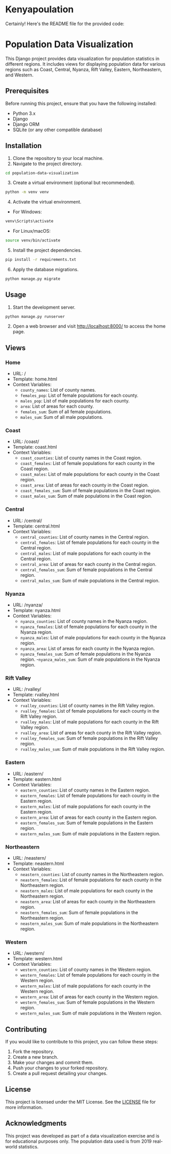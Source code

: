 # Kenyapoulation

Certainly! Here's the README file for the provided code:

# Population Data Visualization

This Django project provides data visualization for population statistics in different regions. It includes views for displaying population data for various regions such as Coast, Central, Nyanza, Rift Valley, Eastern, Northeastern, and Western.

## Prerequisites

Before running this project, ensure that you have the following installed:

- Python 3.x
- Django
- Django ORM
- SQLite (or any other compatible database)

## Installation

1. Clone the repository to your local machine.
2. Navigate to the project directory.

```bash
cd population-data-visualization
```

3. Create a virtual environment (optional but recommended).

```bash
python -m venv venv
```

4. Activate the virtual environment.

- For Windows:

```bash
venv\Scripts\activate
```

- For Linux/macOS:

```bash
source venv/bin/activate
```

5. Install the project dependencies.

```bash
pip install -r requirements.txt
```

6. Apply the database migrations.

```bash
python manage.py migrate
```

## Usage

1. Start the development server.

```bash
python manage.py runserver
```

2. Open a web browser and visit [http://localhost:8000/](http://localhost:8000/) to access the home page.

## Views

### Home

- URL: /
- Template: home.html
- Context Variables:
  - `county_names`: List of county names.
  - `females_pop`: List of female populations for each county.
  - `males_pop`: List of male populations for each county.
  - `area`: List of areas for each county.
  - `females_sum`: Sum of all female populations.
  - `males_sum`: Sum of all male populations.

### Coast

- URL: /coast/
- Template: coast.html
- Context Variables:
  - `coast_counties`: List of county names in the Coast region.
  - `coast_females`: List of female populations for each county in the Coast region.
  - `coast_males`: List of male populations for each county in the Coast region.
  - `coast_area`: List of areas for each county in the Coast region.
  - `coast_females_sum`: Sum of female populations in the Coast region.
  - `coast_males_sum`: Sum of male populations in the Coast region.

### Central

- URL: /central/
- Template: central.html
- Context Variables:
  - `central_counties`: List of county names in the Central region.
  - `central_females`: List of female populations for each county in the Central region.
  - `central_males`: List of male populations for each county in the Central region.
  - `central_area`: List of areas for each county in the Central region.
  - `central_females_sum`: Sum of female populations in the Central region.
  - `central_males_sum`: Sum of male populations in the Central region.

### Nyanza

- URL: /nyanza/
- Template: nyanza.html
- Context Variables:
  - `nyanza_counties`: List of county names in the Nyanza region.
  - `nyanza_females`: List of female populations for each county in the Nyanza region.
  - `nyanza_males`: List of male populations for each county in the Nyanza region.
  - `nyanza_area`: List of areas for each county in the Nyanza region.
  - `nyanza_females_sum`: Sum of female populations in the Nyanza region.
  -`nyanza_males_sum`: Sum of male populations in the Nyanza region.

### Rift Valley

- URL: /rvalley/
- Template: rvalley.html
- Context Variables:
  - `rvalley_counties`: List of county names in the Rift Valley region.
  - `rvalley_females`: List of female populations for each county in the Rift Valley region.
  - `rvalley_males`: List of male populations for each county in the Rift Valley region.
  - `rvalley_area`: List of areas for each county in the Rift Valley region.
  - `rvalley_females_sum`: Sum of female populations in the Rift Valley region.
  - `rvalley_males_sum`: Sum of male populations in the Rift Valley region.

### Eastern

- URL: /eastern/
- Template: eastern.html
- Context Variables:
  - `eastern_counties`: List of county names in the Eastern region.
  - `eastern_females`: List of female populations for each county in the Eastern region.
  - `eastern_males`: List of male populations for each county in the Eastern region.
  - `eastern_area`: List of areas for each county in the Eastern region.
  - `eastern_females_sum`: Sum of female populations in the Eastern region.
  - `eastern_males_sum`: Sum of male populations in the Eastern region.

### Northeastern

- URL: /neastern/
- Template: neastern.html
- Context Variables:
  - `neastern_counties`: List of county names in the Northeastern region.
  - `neastern_females`: List of female populations for each county in the Northeastern region.
  - `neastern_males`: List of male populations for each county in the Northeastern region.
  - `neastern_area`: List of areas for each county in the Northeastern region.
  - `neastern_females_sum`: Sum of female populations in the Northeastern region.
  - `neastern_males_sum`: Sum of male populations in the Northeastern region.

### Western

- URL: /western/
- Template: western.html
- Context Variables:
  - `western_counties`: List of county names in the Western region.
  - `western_females`: List of female populations for each county in the Western region.
  - `western_males`: List of male populations for each county in the Western region.
  - `western_area`: List of areas for each county in the Western region.
  - `western_females_sum`: Sum of female populations in the Western region.
  - `western_males_sum`: Sum of male populations in the Western region.

## Contributing

If you would like to contribute to this project, you can follow these steps:

1. Fork the repository.
2. Create a new branch.
3. Make your changes and commit them.
4. Push your changes to your forked repository.
5. Create a pull request detailing your changes.

## License

This project is licensed under the MIT License. See the [LICENSE](LICENSE) file for more information.

## Acknowledgments

This project was developed as part of a data visualization exercise and is for educational purposes only. The population data used is from 2019 real-world statistics.
